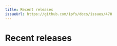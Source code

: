 ```yaml
---
title: Recent releases
issueUrl: https://github.com/ipfs/docs/issues/470
---
```


# Recent releases

<ContentStatus />
